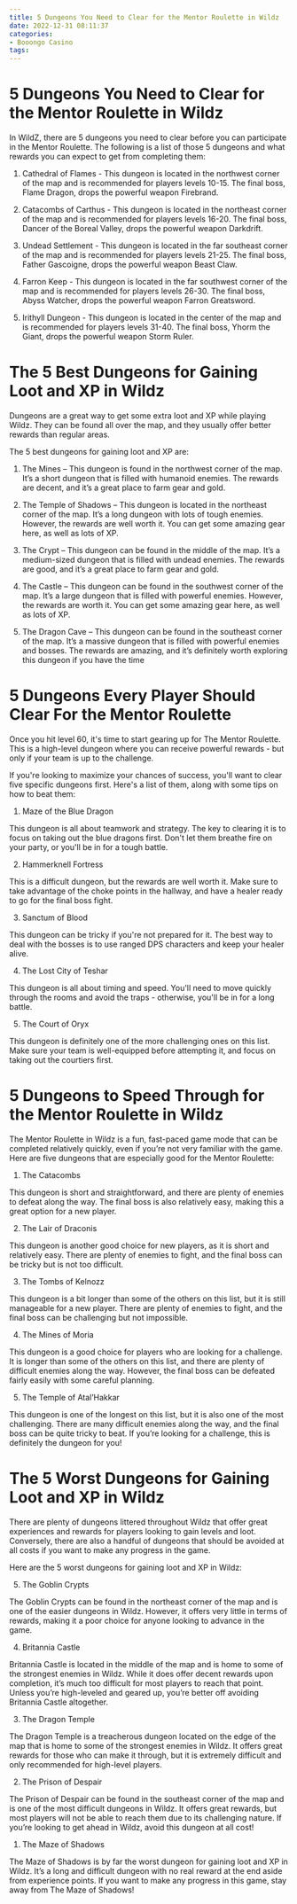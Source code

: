 ```yaml
---
title: 5 Dungeons You Need to Clear for the Mentor Roulette in Wildz
date: 2022-12-31 08:11:37
categories:
- Booongo Casino
tags:
---
```



#  5 Dungeons You Need to Clear for the Mentor Roulette in Wildz

In WildZ, there are 5 dungeons you need to clear before you can participate in the Mentor Roulette. The following is a list of those 5 dungeons and what rewards you can expect to get from completing them:

1) Cathedral of Flames - This dungeon is located in the northwest corner of the map and is recommended for players levels 10-15. The final boss, Flame Dragon, drops the powerful weapon Firebrand.

2) Catacombs of Carthus - This dungeon is located in the northeast corner of the map and is recommended for players levels 16-20. The final boss, Dancer of the Boreal Valley, drops the powerful weapon Darkdrift.

3) Undead Settlement - This dungeon is located in the far southeast corner of the map and is recommended for players levels 21-25. The final boss, Father Gascoigne, drops the powerful weapon Beast Claw.

4) Farron Keep - This dungeon is located in the far southwest corner of the map and is recommended for players levels 26-30. The final boss, Abyss Watcher, drops the powerful weapon Farron Greatsword.

5) Irithyll Dungeon - This dungeon is located in the center of the map and is recommended for players levels 31-40. The final boss, Yhorm the Giant, drops the powerful weapon Storm Ruler.

#  The 5 Best Dungeons for Gaining Loot and XP in Wildz

Dungeons are a great way to get some extra loot and XP while playing Wildz. They can be found all over the map, and they usually offer better rewards than regular areas.

The 5 best dungeons for gaining loot and XP are:

1. The Mines – This dungeon is found in the northwest corner of the map. It’s a short dungeon that is filled with humanoid enemies. The rewards are decent, and it’s a great place to farm gear and gold.

2. The Temple of Shadows – This dungeon is located in the northeast corner of the map. It’s a long dungeon with lots of tough enemies. However, the rewards are well worth it. You can get some amazing gear here, as well as lots of XP.

3. The Crypt – This dungeon can be found in the middle of the map. It’s a medium-sized dungeon that is filled with undead enemies. The rewards are good, and it’s a great place to farm gear and gold.

4. The Castle – This dungeon can be found in the southwest corner of the map. It’s a large dungeon that is filled with powerful enemies. However, the rewards are worth it. You can get some amazing gear here, as well as lots of XP.

5. The Dragon Cave – This dungeon can be found in the southeast corner of the map. It’s a massive dungeon that is filled with powerful enemies and bosses. The rewards are amazing, and it’s definitely worth exploring this dungeon if you have the time

#  5 Dungeons Every Player Should Clear For the Mentor Roulette

Once you hit level 60, it's time to start gearing up for The Mentor Roulette. This is a high-level dungeon where you can receive powerful rewards - but only if your team is up to the challenge.

If you're looking to maximize your chances of success, you'll want to clear five specific dungeons first. Here's a list of them, along with some tips on how to beat them:

1. Maze of the Blue Dragon

This dungeon is all about teamwork and strategy. The key to clearing it is to focus on taking out the blue dragons first. Don't let them breathe fire on your party, or you'll be in for a tough battle.

2. Hammerknell Fortress

This is a difficult dungeon, but the rewards are well worth it. Make sure to take advantage of the choke points in the hallway, and have a healer ready to go for the final boss fight.

3. Sanctum of Blood

This dungeon can be tricky if you're not prepared for it. The best way to deal with the bosses is to use ranged DPS characters and keep your healer alive.

4. The Lost City of Teshar

This dungeon is all about timing and speed. You'll need to move quickly through the rooms and avoid the traps - otherwise, you'll be in for a long battle.

5. The Court of Oryx

This dungeon is definitely one of the more challenging ones on this list. Make sure your team is well-equipped before attempting it, and focus on taking out the courtiers first.

#  5 Dungeons to Speed Through for the Mentor Roulette in Wildz

The Mentor Roulette in Wildz is a fun, fast-paced game mode that can be completed relatively quickly, even if you’re not very familiar with the game. Here are five dungeons that are especially good for the Mentor Roulette:

1. The Catacombs

This dungeon is short and straightforward, and there are plenty of enemies to defeat along the way. The final boss is also relatively easy, making this a great option for a new player.

2. The Lair of Draconis

This dungeon is another good choice for new players, as it is short and relatively easy. There are plenty of enemies to fight, and the final boss can be tricky but is not too difficult.

3. The Tombs of Kelnozz

This dungeon is a bit longer than some of the others on this list, but it is still manageable for a new player. There are plenty of enemies to fight, and the final boss can be challenging but not impossible.

4. The Mines of Moria

This dungeon is a good choice for players who are looking for a challenge. It is longer than some of the others on this list, and there are plenty of difficult enemies along the way. However, the final boss can be defeated fairly easily with some careful planning.

5. The Temple of Atal’Hakkar

This dungeon is one of the longest on this list, but it is also one of the most challenging. There are many difficult enemies along the way, and the final boss can be quite tricky to beat. If you’re looking for a challenge, this is definitely the dungeon for you!

#  The 5 Worst Dungeons for Gaining Loot and XP in Wildz

There are plenty of dungeons littered throughout Wildz that offer great experiences and rewards for players looking to gain levels and loot. Conversely, there are also a handful of dungeons that should be avoided at all costs if you want to make any progress in the game.

Here are the 5 worst dungeons for gaining loot and XP in Wildz:

5. The Goblin Crypts

The Goblin Crypts can be found in the northeast corner of the map and is one of the easier dungeons in Wildz. However, it offers very little in terms of rewards, making it a poor choice for anyone looking to advance in the game.

4. Britannia Castle

Britannia Castle is located in the middle of the map and is home to some of the strongest enemies in Wildz. While it does offer decent rewards upon completion, it’s much too difficult for most players to reach that point. Unless you’re high-leveled and geared up, you’re better off avoiding Britannia Castle altogether.

3. The Dragon Temple

The Dragon Temple is a treacherous dungeon located on the edge of the map that is home to some of the strongest enemies in Wildz. It offers great rewards for those who can make it through, but it is extremely difficult and only recommended for high-level players.

2. The Prison of Despair

The Prison of Despair can be found in the southeast corner of the map and is one of the most difficult dungeons in Wildz. It offers great rewards, but most players will not be able to reach them due to its challenging nature. If you’re looking to get ahead in Wildz, avoid this dungeon at all cost!


 1. The Maze of Shadows

The Maze of Shadows is by far the worst dungeon for gaining loot and XP in Wildz. It’s a long and difficult dungeon with no real reward at the end aside from experience points. If you want to make any progress in this game, stay away from The Maze of Shadows!